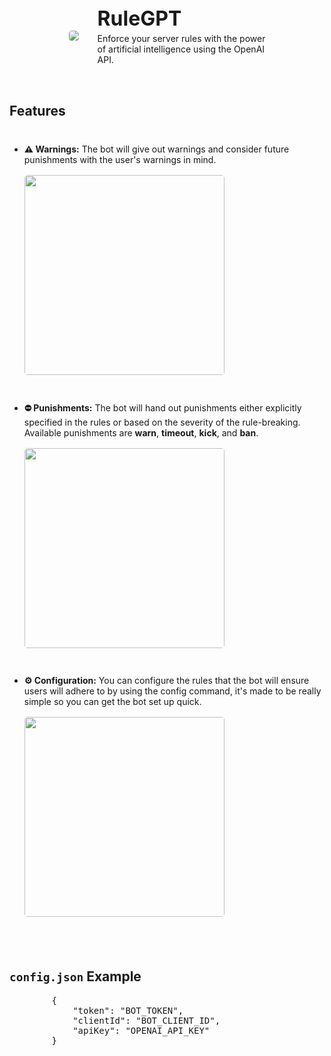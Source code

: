 <div style='display: flex; justify-content: center; gap: 30px; align-items: center; margin-bottom: 2rem; margin-top: 2rem'>
    <img style='border-radius: 25%;' src='https://cdn.discordapp.com/avatars/1129626335610929184/1cf4206bf18c7b57d5b1d8ff912b5ec1.webp?size=128'>
    <div>
        <h3 style='font-size: 2rem; margin: 0;'>RuleGPT</h3>
        <p style='margin: 0; margin-top: .25rem'>Enforce your server rules with the power<br/>of artificial intelligence using the OpenAI</br>API.</p>
    </div>
</div>

<div style='display: flex; justify-content: center'>
    <div style='max-width: 40rem;'>
        <h2>Features</h2>
        <ul>
            <li style='margin-top: 2.5rem'>
                <b>⚠️ Warnings:</b> The bot will give out warnings and consider future punishments with the user's warnings in mind.
                <br/>
                <img style='width: 20rem; border-radius: 5px; margin-top: 1rem;' src='https://cdn.discordapp.com/attachments/1102989708369342595/1129729258877632604/Discord_zv0xxHyrKo.png'>
            </li>
            <li style='margin-top: 2.5rem'>
                <b>⛔ Punishments:</b> The bot will hand out punishments either explicitly specified in the rules or based on the severity of the rule-breaking. Available punishments are <b>warn</b>, <b>timeout</b>, <b>kick</b>, and <b>ban</b>.
                <br/>
                <img style='width: 20rem; border-radius: 5px; margin-top: 1rem;' src='https://cdn.discordapp.com/attachments/1102989708369342595/1129729671018328094/Discord_s74kW1djEL.png'>
            </li><li style='margin-top: 2.5rem'>
                <b>⚙️ Configuration:</b> You can configure the rules that the bot will ensure users will adhere to by using the config command, it's made to be really simple so you can get the bot set up quick.
                <br/>
                <img style='width: 20rem; border-radius: 5px; margin-top: 1rem;' src='https://cdn.discordapp.com/attachments/1102989708369342595/1129730521677701230/chrome_VuhPjPNkf3.png'>
            </li>
        </ul>
        <h2 style='margin-top: 5rem'><code>config.json</code> Example</h2>
        <pre>
        {
            "token": "BOT_TOKEN",
            "clientId": "BOT_CLIENT_ID",
            "apiKey": "OPENAI_API_KEY"
        }
        </pre>
    </div>
</div>
